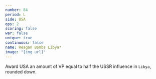 ```yaml
---
number: 84
period: L
side: USA
ops: 2
scoring: false
war: false
unique: true
continuous: false
name: Reagan Bombs Libya*
image: "[img url]"
---
```

Award USA an amount of VP equal to half the USSR influence in `Libya`, rounded down.
